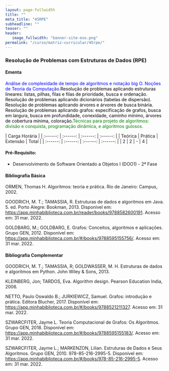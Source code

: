 ```yaml
---
layout: page-fullwidth
title: ""
meta_title: "45RPE"
subheadline: ""
teaser: ""
header:
   image_fullwidth: "banner-site-eso.png"
permalink: "/curso/matriz-curricular/45rpe/"
---
```


### **Resolução de Problemas com Estruturas de Dados (RPE)**

#### **Ementa**

<class style="color: blue">Análise de complexidade de tempo de algoritmos e notação big O. Noções de Teoria da Computação.</class><class style="color: black">Resolução de problemas aplicando estruturas lineares: listas, pilhas, filas e filas de prioridade, busca e ordenação. Resolução de problemas aplicando dicionários (tabelas de dispersão). Resolução de problemas aplicando árvores e árvores de busca binária. Resolução de problemas aplicando grafos: especificação de grafos, busca em largura, busca em profundidade, conexidade, caminho mínimo, árvores de cobertura mínima, coloração.</class><class style="color: green">Técnicas para projeto de algoritmos: divisão e conquista, programação dinâmica, e algoritmos gulosos.</class>

| Carga Horária | 
| :------: | :------: | :------: | :------: |
| Teórica | Prática | Extensão | Total |
| :------: | :------: | :------: | :------: |
| 2 | 2 | - | 4 |

#### **Pré-Requisito:**

- Desenvolvimento de Software Orientado a Objetos I (DOO1) - 2ª Fase

#### **Bibliografia Básica** 

ORMEN, Thomas H. Algoritmos: teoria e prática. Rio de Janeiro: Campus, 2002. 

GOODRICH, M. T.; TAMASSIA, R. Estruturas de dados e algoritmos em Java. 5. ed. Porto Alegre: Bookman, 2013. Disponível em: https://app.minhabiblioteca.com.br/reader/books/9788582600191. Acesso em: 31 mar. 2022. 

GOLDBARG, M.; GOLDBARG, E. Grafos: Conceitos, algoritmos e aplicações. Grupo GEN, 2012. Disponível em: https://app.minhabiblioteca.com.br/#/books/9788595155756/. Acesso em: 31 mar. 2022. 

#### **Bibliografia Complementar**

GOODRICH, M. T.; TAMASSIA, R; GOLDWASSER, M. H. Estruturas de dados e algoritmos em Python. John Wiley & Sons, 2013. 

KLEINBERG, Jon; TARDOS, Eva. Algorithm design. Pearson Education India, 2006. 

NETTO, Paulo Oswaldo B.; JURKIEWICZ, Samuel. Grafos: introdução e prática. Editora Blucher, 2017. Disponível em: https://app.minhabiblioteca.com.br/#/books/9788521211327. Acesso em: 31 mar. 2022. 

SZWARCFITER, Jayme L. Teoria Computacional de Grafos: Os Algoritmos. Grupo GEN, 2018. Disponível em: https://app.minhabiblioteca.com.br/#/books/9788595155183/. Acesso em: 31 mar. 2022. 

SZWARCFITER, Jayme L.; MARKENZON, Lilian. Estruturas de Dados e Seus Algoritmos. Grupo GEN, 2010. 978-85-216-2995-5. Disponível em: https://app.minhabiblioteca.com.br/#/books/978-85-216-2995-5. Acesso em: 31 mar. 2022. 